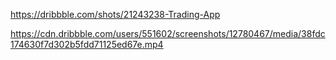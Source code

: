https://dribbble.com/shots/21243238-Trading-App

https://cdn.dribbble.com/users/551602/screenshots/12780467/media/38fdc174630f7d302b5fdd71125ed67e.mp4